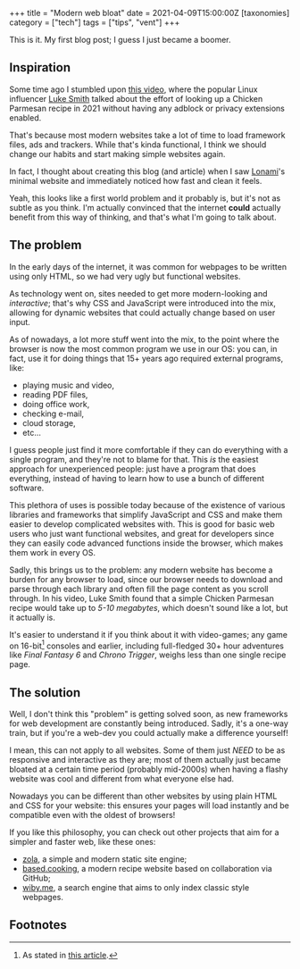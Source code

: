 +++
title = "Modern web bloat"
date = 2021-04-09T15:00:00Z
[taxonomies]
category = ["tech"]
tags = ["tips", "vent"]
+++

This is it. My first blog post; I guess I just became a boomer.

Inspiration
-----------

Some time ago I stumbled upon [this video](https://odysee.com/@Luke:7/a-demonstration-of-modern-web-bloat:f),
where the popular Linux influencer [Luke Smith](https://lukesmith.xyz)
talked about the effort of looking up a Chicken Parmesan recipe in 2021
without having any adblock or privacy extensions enabled.

That's because most modern websites take a lot of time to load framework
files, ads and trackers. While that's kinda functional, I think we
should change our habits and start making simple websites again.

In fact, I thought about creating this blog (and article) when I saw
[Lonami](https://lonami.dev/)'s minimal website and immediately noticed
how fast and clean it feels.

Yeah, this looks like a first world problem and it probably is, but it's
not as subtle as you think. I'm actually convinced that the internet
**could** actually benefit from this way of thinking, and that's what I'm
going to talk about. 



The problem
-----------

In the early days of the internet, it was common for webpages to be
written using only HTML, so we had very ugly but functional websites.

As technology went on, sites needed to get more modern-looking and
_interactive_; that's why CSS and JavaScript were introduced into the
mix, allowing for dynamic websites that could actually change based
on user input.

As of nowadays, a lot more stuff went into the mix, to the point where
the browser is now the most common program we use in our OS: you can, in
fact, use it for doing things that 15+ years ago required external
programs, like:

* playing music and video,
* reading PDF files,
* doing office work,
* checking e-mail,
* cloud storage,
* etc...

I guess people just find it more comfortable if they can do everything
with a single program, and they're not to blame for that. This _is_
the easiest approach for unexperienced people: just have a program that
does everything, instead of having to learn how to use a bunch of
different software.

This plethora of uses is possible today because of the existence of
various libraries and frameworks that simplify JavaScript and CSS and
make them easier to develop complicated websites with.
This is good for basic web users who just want functional websites, and
great for developers since they can easily code advanced functions
inside the browser, which makes them work in every OS.

Sadly, this brings us to the problem: any modern website has become a
burden for any browser to load, since our browser needs to download and
parse through each library and often fill the page content as you
scroll through.
In his video, Luke Smith found that a simple Chicken Parmesan recipe
would take up to _5-10 megabytes_, which doesn't sound like a lot, but it
actually is.

It's easier to understand it if you think about it with video-games;
any game on 16-bit[^gaming-storage] consoles and earlier, including
full-fledged 30+ hour adventures like _Final Fantasy 6_ and _Chrono
Trigger_, weighs less than one single recipe page.


The solution
--------

Well, I don't think this "problem" is getting solved soon, as new
frameworks for web development are constantly being introduced. Sadly,
it's a one-way train, but if you're a web-dev you could actually make a
difference yourself!

I mean, this can not apply to all websites. Some of them just _NEED_ to
be as responsive and interactive as they are; most of them actually just
became bloated at a certain time period (probably mid-2000s) when having
a flashy website was cool and different from what everyone else had.

Nowadays you can be different than other websites by using plain HTML
and CSS for your website: this ensures your pages will load instantly
and be compatible even with the oldest of browsers!

If you like this philosophy, you can check out other projects that aim
for a simpler and faster web, like these ones:
* [zola](https://www.getzola.org/), a simple and modern static site
engine;
* [based.cooking](https://based.cooking/), a modern recipe website based
 on collaboration via GitHub;
* [wiby.me](https://wiby.me/), a search engine that aims to only index
classic style webpages.

Footnotes
--------

[^gaming-storage]: As stated in [this article](https://blogs.umass.edu/Techbytes/2014/02/10/history-of-gaming-storage/#attachment_2827).



